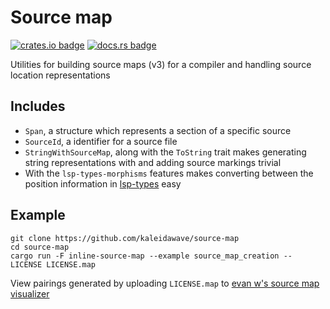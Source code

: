 # Source map

[![crates.io badge](https://img.shields.io/crates/v/source-map?style=flat-square)](https://crates.io/crates/source-map)
[![docs.rs badge](https://img.shields.io/docsrs/source-map?style=flat-square)](https://docs.rs/source-map/latest)

Utilities for building source maps (v3) for a compiler and handling source location representations

## Includes
- `Span`, a structure which represents a section of a specific source
- `SourceId`, a identifier for a source file
- `StringWithSourceMap`, along with the `ToString` trait makes generating string representations with and adding source markings trivial
- With the `lsp-types-morphisms` features makes converting between the position information in [lsp-types](https://docs.rs/crate/lsp-types/latest) easy

## Example

```shell
git clone https://github.com/kaleidawave/source-map
cd source-map
cargo run -F inline-source-map --example source_map_creation -- LICENSE LICENSE.map
```

View pairings generated by uploading `LICENSE.map` to [evan w's source map visualizer](https://evanw.github.io/source-map-visualization/)
